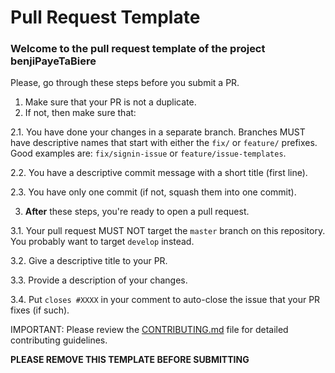 # Pull Request Template

### Welcome to the pull request template of the project benjiPayeTaBiere

Please, go through these steps before you submit a PR.

1. Make sure that your PR is not a duplicate.
2. If not, then make sure that:

  2.1. You have done your changes in a separate branch. Branches MUST have descriptive names that start with either the `fix/` or `feature/` prefixes. Good examples are: `fix/signin-issue` or `feature/issue-templates`.

  2.2. You have a descriptive commit message with a short title (first line).

  2.3. You have only one commit (if not, squash them into one commit).

3. **After** these steps, you're ready to open a pull request.

  3.1. Your pull request MUST NOT target the `master` branch on this repository. You probably want to target `develop` instead.

  3.2. Give a descriptive title to your PR.

  3.3. Provide a description of your changes.

  3.4. Put `closes #XXXX` in your comment to auto-close the issue that your PR fixes (if such).

IMPORTANT: Please review the [CONTRIBUTING.md](../CONTRIBUTING.md) file for detailed contributing guidelines.

**PLEASE REMOVE THIS TEMPLATE BEFORE SUBMITTING**
